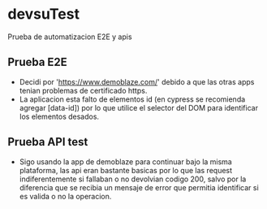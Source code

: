# devsuTest
Prueba de automatizacion E2E y apis

## Prueba E2E
* Decidi por 'https://www.demoblaze.com/' debido a que las otras apps tenian problemas de certificado https.
* La aplicacion esta falto de elementos id (en cypress se recomienda agregar [data-id]) por lo que utilice el selector del DOM para identificar los elementos desados. 

## Prueba API test
* Sigo usando la app de demoblaze para continuar bajo la misma plataforma, las api eran bastante basicas por lo que las request indiferentemente si fallaban o no devolvian codigo 200, salvo por la diferencia que se recibia un mensaje de error que permitia identificar si es valida o no la operacion.


